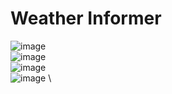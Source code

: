 # Weather Informer
![image](https://github.com/ImMALWARE/Weather-Informer/assets/53017160/1fe1ca72-fb95-4e05-a982-24149f165589) \
![image](https://github.com/ImMALWARE/Weather-Informer/assets/53017160/c20f5030-956f-4df1-abd2-9c3e3cb3a2d9) \
![image](https://github.com/ImMALWARE/Weather-Informer/assets/53017160/31a5f332-4055-4734-a7a2-b891551502b9) \
![image](https://github.com/ImMALWARE/Weather-Informer/assets/53017160/c8af6350-27e9-45ea-9e1e-6af9ea30dcc6) \
